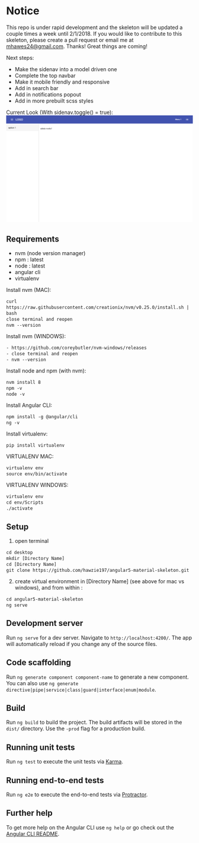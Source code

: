# Notice
This repo is under rapid development and the skeleton will be updated a couple times a week until 2/1/2018.
If you would like to contribute to this skeleton, please create a pull request or email me at mhawes24@gmail.com. Thanks!
Great things are coming!

Next steps:
- Make the sidenav into a model driven one
- Complete the top navbar
- Make it mobile friendly and responsive
- Add in search bar
- Add in notifications popout
- Add in more prebuilt scss styles

Current Look (With sidenav.toggle() = true):
![Screenshot](screenshot.png)

## Requirements

- nvm (node version manager)
- npm : latest
- node : latest
- angular cli
- virtualenv

Install nvm (MAC):

```
curl https://raw.githubusercontent.com/creationix/nvm/v0.25.0/install.sh | bash
close terminal and reopen
nvm --version
```

Install nvm (WINDOWS):

```
- https://github.com/coreybutler/nvm-windows/releases
- close terminal and reopen
- nvm --version
```

Install node and npm (with nvm):

```
nvm install 8
npm -v
node -v
```

Install Angular CLI:

```
npm install -g @angular/cli
ng -v
```

Install virtualenv:

```
pip install virtualenv
```

VIRTUALENV MAC:

```
virtualenv env
source env/bin/activate
```

VIRTUALENV WINDOWS:

```
virtualenv env
cd env/Scripts
./activate
```

## Setup

1. open terminal

```
cd desktop
mkdir [Directory Name]
cd [Directory Name]
git clone https://github.com/hawzie197/angular5-material-skeleton.git
```

2. create virtual environment in [Directory Name] (see above for mac vs windows), and from within :

```
cd angular5-material-skeleton
ng serve
```



## Development server

Run `ng serve` for a dev server. Navigate to `http://localhost:4200/`. The app will automatically reload if you change any of the source files.

## Code scaffolding

Run `ng generate component component-name` to generate a new component. You can also use `ng generate directive|pipe|service|class|guard|interface|enum|module`.

## Build

Run `ng build` to build the project. The build artifacts will be stored in the `dist/` directory. Use the `-prod` flag for a production build.

## Running unit tests

Run `ng test` to execute the unit tests via [Karma](https://karma-runner.github.io).

## Running end-to-end tests

Run `ng e2e` to execute the end-to-end tests via [Protractor](http://www.protractortest.org/).

## Further help

To get more help on the Angular CLI use `ng help` or go check out the [Angular CLI README](https://github.com/angular/angular-cli/blob/master/README.md).

